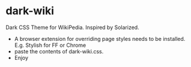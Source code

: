 # dark-wiki

Dark CSS Theme for WikiPedia. Inspired by Solarized.

- A browser extension for overriding page styles needs to be installed. E.g. Stylish for FF or Chrome
- paste the contents of dark-wiki.css.
- Enjoy
